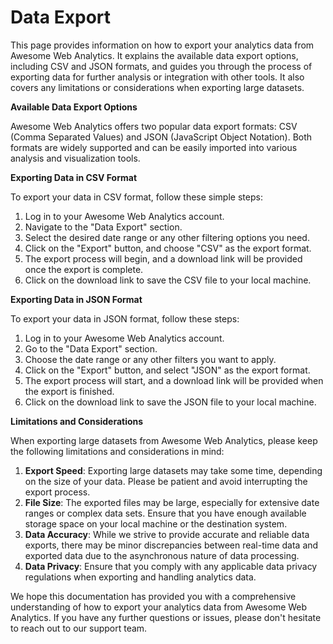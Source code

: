 # Data Export
This page provides information on how to export your analytics data from Awesome Web Analytics. It explains the available data export options, including CSV and JSON formats, and guides you through the process of exporting data for further analysis or integration with other tools. It also covers any limitations or considerations when exporting large datasets.

**Available Data Export Options**

Awesome Web Analytics offers two popular data export formats: CSV (Comma Separated Values) and JSON (JavaScript Object Notation). Both formats are widely supported and can be easily imported into various analysis and visualization tools.

**Exporting Data in CSV Format**

To export your data in CSV format, follow these simple steps:

1. Log in to your Awesome Web Analytics account.
2. Navigate to the "Data Export" section.
3. Select the desired date range or any other filtering options you need.
4. Click on the "Export" button, and choose "CSV" as the export format.
5. The export process will begin, and a download link will be provided once the export is complete.
6. Click on the download link to save the CSV file to your local machine.

**Exporting Data in JSON Format**

To export your data in JSON format, follow these steps:

1. Log in to your Awesome Web Analytics account.
2. Go to the "Data Export" section.
3. Choose the date range or any other filters you want to apply.
4. Click on the "Export" button, and select "JSON" as the export format.
5. The export process will start, and a download link will be provided when the export is finished.
6. Click on the download link to save the JSON file to your local machine.

**Limitations and Considerations**

When exporting large datasets from Awesome Web Analytics, please keep the following limitations and considerations in mind:

1. **Export Speed**: Exporting large datasets may take some time, depending on the size of your data. Please be patient and avoid interrupting the export process.
2. **File Size**: The exported files may be large, especially for extensive date ranges or complex data sets. Ensure that you have enough available storage space on your local machine or the destination system.
3. **Data Accuracy**: While we strive to provide accurate and reliable data exports, there may be minor discrepancies between real-time data and exported data due to the asynchronous nature of data processing.
4. **Data Privacy**: Ensure that you comply with any applicable data privacy regulations when exporting and handling analytics data.

We hope this documentation has provided you with a comprehensive understanding of how to export your analytics data from Awesome Web Analytics. If you have any further questions or issues, please don't hesitate to reach out to our support team.
